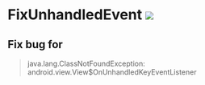 # FixUnhandledEvent [![](https://jitpack.io/v/DonaldDu/FixUnhandledEvent.svg)](https://jitpack.io/#DonaldDu/FixUnhandledEvent)

## Fix bug for
> java.lang.ClassNotFoundException: android.view.View$OnUnhandledKeyEventListener
